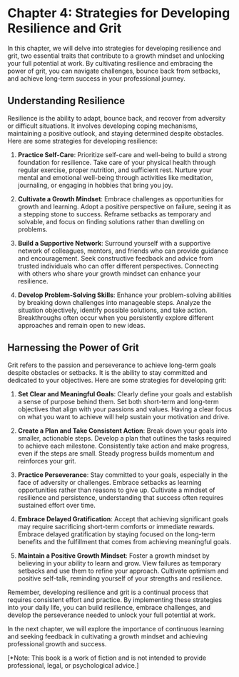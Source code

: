 Chapter 4: Strategies for Developing Resilience and Grit
========================================================

In this chapter, we will delve into strategies for developing resilience and grit, two essential traits that contribute to a growth mindset and unlocking your full potential at work. By cultivating resilience and embracing the power of grit, you can navigate challenges, bounce back from setbacks, and achieve long-term success in your professional journey.

**Understanding Resilience**
----------------------------

Resilience is the ability to adapt, bounce back, and recover from adversity or difficult situations. It involves developing coping mechanisms, maintaining a positive outlook, and staying determined despite obstacles. Here are some strategies for developing resilience:

1. **Practice Self-Care**: Prioritize self-care and well-being to build a strong foundation for resilience. Take care of your physical health through regular exercise, proper nutrition, and sufficient rest. Nurture your mental and emotional well-being through activities like meditation, journaling, or engaging in hobbies that bring you joy.

2. **Cultivate a Growth Mindset**: Embrace challenges as opportunities for growth and learning. Adopt a positive perspective on failure, seeing it as a stepping stone to success. Reframe setbacks as temporary and solvable, and focus on finding solutions rather than dwelling on problems.

3. **Build a Supportive Network**: Surround yourself with a supportive network of colleagues, mentors, and friends who can provide guidance and encouragement. Seek constructive feedback and advice from trusted individuals who can offer different perspectives. Connecting with others who share your growth mindset can enhance your resilience.

4. **Develop Problem-Solving Skills**: Enhance your problem-solving abilities by breaking down challenges into manageable steps. Analyze the situation objectively, identify possible solutions, and take action. Breakthroughs often occur when you persistently explore different approaches and remain open to new ideas.

**Harnessing the Power of Grit**
--------------------------------

Grit refers to the passion and perseverance to achieve long-term goals despite obstacles or setbacks. It is the ability to stay committed and dedicated to your objectives. Here are some strategies for developing grit:

1. **Set Clear and Meaningful Goals**: Clearly define your goals and establish a sense of purpose behind them. Set both short-term and long-term objectives that align with your passions and values. Having a clear focus on what you want to achieve will help sustain your motivation and drive.

2. **Create a Plan and Take Consistent Action**: Break down your goals into smaller, actionable steps. Develop a plan that outlines the tasks required to achieve each milestone. Consistently take action and make progress, even if the steps are small. Steady progress builds momentum and reinforces your grit.

3. **Practice Perseverance**: Stay committed to your goals, especially in the face of adversity or challenges. Embrace setbacks as learning opportunities rather than reasons to give up. Cultivate a mindset of resilience and persistence, understanding that success often requires sustained effort over time.

4. **Embrace Delayed Gratification**: Accept that achieving significant goals may require sacrificing short-term comforts or immediate rewards. Embrace delayed gratification by staying focused on the long-term benefits and the fulfillment that comes from achieving meaningful goals.

5. **Maintain a Positive Growth Mindset**: Foster a growth mindset by believing in your ability to learn and grow. View failures as temporary setbacks and use them to refine your approach. Cultivate optimism and positive self-talk, reminding yourself of your strengths and resilience.

Remember, developing resilience and grit is a continual process that requires consistent effort and practice. By implementing these strategies into your daily life, you can build resilience, embrace challenges, and develop the perseverance needed to unlock your full potential at work.

In the next chapter, we will explore the importance of continuous learning and seeking feedback in cultivating a growth mindset and achieving professional growth and success.

\[\*Note: This book is a work of fiction and is not intended to provide professional, legal, or psychological advice.\]
